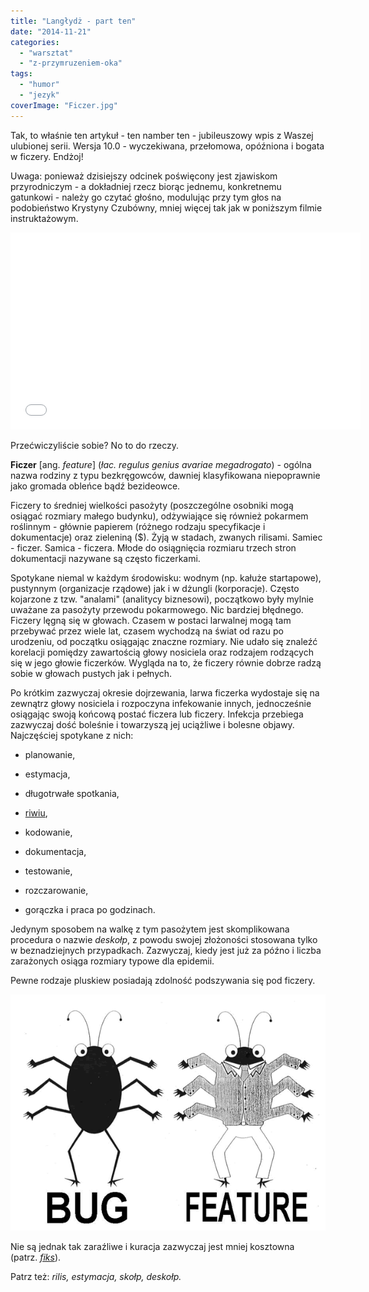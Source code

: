 ```yaml
---
title: "Langłydż - part ten"
date: "2014-11-21"
categories: 
  - "warsztat"
  - "z-przymruzeniem-oka"
tags: 
  - "humor"
  - "jezyk"
coverImage: "Ficzer.jpg"
---
```


Tak, to właśnie ten artykuł - ten namber ten - jubileuszowy wpis z Waszej ulubionej serii. Wersja 10.0 - wyczekiwana, przełomowa, opóźniona i bogata w ficzery. Endżoj!

Uwaga: ponieważ dzisiejszy odcinek poświęcony jest zjawiskom przyrodniczym - a dokładniej rzecz biorąc jednemu, konkretnemu gatunkowi - należy go czytać głośno, modulując przy tym głos na podobieństwo Krystyny Czubówny, mniej więcej tak jak w poniższym filmie instruktażowym.

<iframe src="//www.youtube.com/embed/OYaa61lFLqA" height="315" width="560" allowfullscreen frameborder="0"></iframe>

Przećwiczyliście sobie? No to do rzeczy.

**Ficzer** \[ang. _feature_\] (_łac. regulus genius avariae megadrogato_) _-_ ogólna nazwa rodziny z typu bezkręgowców, dawniej klasyfikowana niepoprawnie jako gromada obleńce bądź bezideowce.

Ficzery to średniej wielkości pasożyty (poszczególne osobniki mogą osiągać rozmiary małego budynku), odżywiające się również pokarmem roślinnym - głównie papierem (różnego rodzaju specyfikacje i dokumentacje) oraz zieleniną ($). Żyją w stadach, zwanych rilisami. Samiec - ficzer. Samica - ficzera. Młode do osiągnięcia rozmiaru trzech stron dokumentacji nazywane są często ficzerkami.

Spotykane niemal w każdym środowisku: wodnym (np. kałuże startapowe), pustynnym (organizacje rządowe) jak i w dżungli (korporacje). Często kojarzone z tzw. "analami" (analitycy biznesowi), początkowo były mylnie uważane za pasożyty przewodu pokarmowego. Nic bardziej błędnego. Ficzery lęgną się w głowach. Czasem w postaci larwalnej mogą tam przebywać przez wiele lat, czasem wychodzą na świat od razu po urodzeniu, od początku osiągając znaczne rozmiary. Nie udało się znaleźć korelacji pomiędzy zawartością głowy nosiciela oraz rodzajem rodzących się w jego głowie ficzerków. Wygląda na to, że ficzery równie dobrze radzą sobie w głowach pustych jak i pełnych.

Po krótkim zazwyczaj okresie dojrzewania, larwa ficzerka wydostaje się na zewnątrz głowy nosiciela i rozpoczyna infekowanie innych, jednocześnie osiągając swoją końcową postać ficzera lub ficzery. Infekcja przebiega zazwyczaj dość boleśnie i towarzyszą jej uciążliwe i bolesne objawy. Najczęściej spotykane z nich:

- planowanie,
    
- estymacja,
    
- długotrwałe spotkania,
    
- [riwiu](http://techwriter.pl/langlydz-part-sewen/),
    
- kodowanie,
    
- dokumentacja,
    
- testowanie,
    
- rozczarowanie,
    
- gorączka i praca po godzinach.
    

Jedynym sposobem na walkę z tym pasożytem jest skomplikowana procedura o nazwie _deskołp_, z powodu swojej złożoności stosowana tylko w beznadziejnych przypadkach. Zazwyczaj, kiedy jest już za późno i liczba zarażonych osiąga rozmiary typowe dla epidemii.

Pewne rodzaje pluskiew posiadają zdolność podszywania się pod ficzery.

[![bug-vs-feature](images/bug-vs-feature.gif)](http://techwriter.pl/wp-content/uploads/2014/11/bug-vs-feature.gif)

Nie są jednak tak zaraźliwe i kuracja zazwyczaj jest mniej kosztowna (patrz. _[fiks](http://techwriter.pl/langlydz-part-fajf/)_).

Patrz też: _rilis, estymacja, skołp, deskołp._
